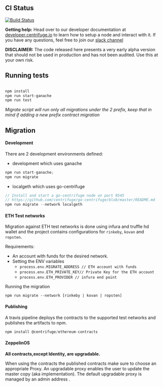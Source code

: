 CI Status
---------
[![Build Status](https://travis-ci.com/centrifuge/centrifuge-ethereum-contracts.svg?token=bsfbw2zXLuaTvhVTDXMh&branch=master)](https://travis-ci.com/centrifuge/centrifuge-ethereum-contracts)

**Getting help:** Head over to our developer documentation at [developer.centrifuge.io](http://developer.centrifuge.io) to learn how to setup a node and interact with it. If you have any questions, feel free to join our [slack channel](https://join.slack.com/t/centrifuge-io/shared_invite/enQtNDYwMzQ5ODA3ODc0LTU4ZjU0NDNkOTNhMmUwNjI2NmQ2MjRiNzA4MGIwYWViNTkxYzljODU2OTk4NzM4MjhlOTNjMDAwNWZkNzY2YWY) 

**DISCLAIMER:** The code released here presents a very early alpha version that should not be used in production and has not been audited. Use this at your own risk.


## Running tests
```bash

npm install 
npm run start-ganache
npm run test

```

*Migrate script will run only all migrations under the 2 prefix, keep that in mind if adding a new prefix contract migration*


## Migration

#### Development
There are 2 development environments defined: 
* development which uses ganache

```javascript
npm run start-ganache;
npm run migrate
```
* localgeth which uses go-centrifuge
```javascript
// Install and start a go-centrifuge node on port 9545
// https://github.com/centrifuge/go-centrifuge/blob/master/README.md
npm run migrate --network localgeth
```

#### ETH Test networks

Migration against ETH test networks is done using infura and truffle hd wallet and the project
contains configurations for ```rinkeby```, ```kovan``` and ```ropsten```.

Requirements:
* An account with funds for the desired network.
* Setting the ENV variables
    *  ```process.env.MIGRATE_ADDRESS // ETH account with funds```
    *  ```process.env.ETH_PRIVATE_KEY// Private Key for the ETH account```
    *  ```process.env.ETH_PROVIDER // infura end point```

Running the migration

 ```npm run migrate --network [rinkeby | kovan | ropsten]```

#### Publishing

A travis pipeline deploys the contracts to the supported test networks and publishes the artifacts to npm.

```javascript
npm install @centrifuge/ethereum-contracts
```



#### ZeppelinOS 

**All contracts,except Identity, are upgradable.**

When using the contracts the published contracts make sure to choose an appropriate Proxy. An upgradable proxy enables the user to update the master copy (aka implementation). The default upgradable proxy is managed by an admin address . 

    





